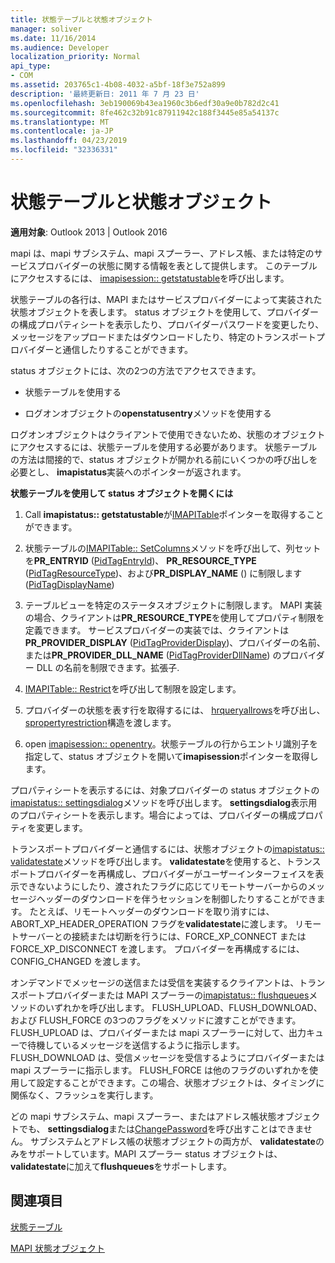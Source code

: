 ```yaml
---
title: 状態テーブルと状態オブジェクト
manager: soliver
ms.date: 11/16/2014
ms.audience: Developer
localization_priority: Normal
api_type:
- COM
ms.assetid: 203765c1-4b08-4032-a5bf-18f3e752a899
description: '最終更新日: 2011 年 7 月 23 日'
ms.openlocfilehash: 3eb190069b43ea1960c3b6edf30a9e0b782d2c41
ms.sourcegitcommit: 8fe462c32b91c87911942c188f3445e85a54137c
ms.translationtype: MT
ms.contentlocale: ja-JP
ms.lasthandoff: 04/23/2019
ms.locfileid: "32336331"
---
```

# <a name="status-table-and-status-objects"></a>状態テーブルと状態オブジェクト

  
  
**適用対象**: Outlook 2013 | Outlook 2016 
  
mapi は、mapi サブシステム、mapi スプーラー、アドレス帳、または特定のサービスプロバイダーの状態に関する情報を表として提供します。 このテーブルにアクセスするには、 [imapisession:: getstatustable](imapisession-getstatustable.md)を呼び出します。
  
状態テーブルの各行は、MAPI またはサービスプロバイダーによって実装された状態オブジェクトを表します。 status オブジェクトを使用して、プロバイダーの構成プロパティシートを表示したり、プロバイダーパスワードを変更したり、メッセージをアップロードまたはダウンロードしたり、特定のトランスポートプロバイダーと通信したりすることができます。 
  
status オブジェクトには、次の2つの方法でアクセスできます。
  
- 状態テーブルを使用する
    
- ログオンオブジェクトの**openstatusentry**メソッドを使用する 
    
ログオンオブジェクトはクライアントで使用できないため、状態のオブジェクトにアクセスするには、状態テーブルを使用する必要があります。 状態テーブルの方法は間接的で、status オブジェクトが開かれる前にいくつかの呼び出しを必要とし、 **imapistatus**実装へのポインターが返されます。 
  
 **状態テーブルを使用して status オブジェクトを開くには**
  
1. Call **imapistatus:: getstatustable**が[IMAPITable](imapitableiunknown.md)ポインターを取得することができます。 
    
2. 状態テーブルの[IMAPITable:: SetColumns](imapitable-setcolumns.md)メソッドを呼び出して、列セットを**PR_ENTRYID** ([PidTagEntryId](pidtagentryid-canonical-property.md))、 **PR_RESOURCE_TYPE** ([PidTagResourceType](pidtagresourcetype-canonical-property.md))、および**PR_DISPLAY_NAME** () に制限します ([PidTagDisplayName](pidtagdisplayname-canonical-property.md))
    
3. テーブルビューを特定のステータスオブジェクトに制限します。 MAPI 実装の場合、クライアントは**PR_RESOURCE_TYPE**を使用してプロパティ制限を定義できます。 サービスプロバイダーの実装では、クライアントは**PR_PROVIDER_DISPLAY** ([PidTagProviderDisplay](pidtagproviderdisplay-canonical-property.md))、プロバイダーの名前、または**PR_PROVIDER_DLL_NAME** ([PidTagProviderDllName](pidtagproviderdllname-canonical-property.md)) のプロバイダー DLL の名前を制限できます。拡張子.
    
4. [IMAPITable:: Restrict](imapitable-restrict.md)を呼び出して制限を設定します。 
    
5. プロバイダーの状態を表す行を取得するには、 [hrqueryallrows](hrqueryallrows.md)を呼び出し、 [spropertyrestriction](spropertyrestriction.md)構造を渡します。 
    
6. open [imapisession:: openentry](imapisession-openentry.md)。状態テーブルの行からエントリ識別子を指定して、status オブジェクトを開いて**imapisession**ポインターを取得します。 
    
プロパティシートを表示するには、対象プロバイダーの status オブジェクトの[imapistatus:: settingsdialog](imapistatus-settingsdialog.md)メソッドを呼び出します。 **settingsdialog**表示用のプロパティシートを表示します。場合によっては、プロバイダーの構成プロパティを変更します。 
  
トランスポートプロバイダーと通信するには、状態オブジェクトの[imapistatus:: validatestate](imapistatus-validatestate.md)メソッドを呼び出します。 **validatestate**を使用すると、トランスポートプロバイダーを再構成し、プロバイダーがユーザーインターフェイスを表示できないようにしたり、渡されたフラグに応じてリモートサーバーからのメッセージヘッダーのダウンロードを伴うセッションを制御したりすることができます。 たとえば、リモートヘッダーのダウンロードを取り消すには、ABORT_XP_HEADER_OPERATION フラグを**validatestate**に渡します。 リモートサーバーとの接続または切断を行うには、FORCE_XP_CONNECT または FORCE_XP_DISCONNECT を渡します。 プロバイダーを再構成するには、CONFIG_CHANGED を渡します。 
  
オンデマンドでメッセージの送信または受信を実装するクライアントは、トランスポートプロバイダーまたは MAPI スプーラーの[imapistatus:: flushqueues](imapistatus-flushqueues.md)メソッドのいずれかを呼び出します。 FLUSH_UPLOAD、FLUSH_DOWNLOAD、および FLUSH_FORCE の3つのフラグをメソッドに渡すことができます。 FLUSH_UPLOAD は、プロバイダーまたは mapi スプーラーに対して、出力キューで待機しているメッセージを送信するように指示します。 FLUSH_DOWNLOAD は、受信メッセージを受信するようにプロバイダーまたは mapi スプーラーに指示します。 FLUSH_FORCE は他のフラグのいずれかを使用して設定することができます。この場合、状態オブジェクトは、タイミングに関係なく、フラッシュを実行します。 
  
どの mapi サブシステム、mapi スプーラー、またはアドレス帳状態オブジェクトでも、 **settingsdialog**または[ChangePassword](imapistatus-changepassword.md)を呼び出すことはできません。 サブシステムとアドレス帳の状態オブジェクトの両方が、 **validatestate**のみをサポートしています。MAPI スプーラー status オブジェクトは、 **validatestate**に加えて**flushqueues**をサポートします。
  
## <a name="see-also"></a>関連項目



[状態テーブル](status-tables.md)
  
[MAPI 状態オブジェクト](mapi-status-objects.md)

